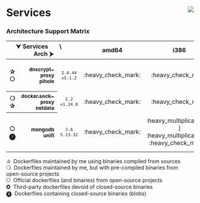# Services <a href='https://github.com/padhi-homelab/Services/actions?query=workflow%3A%22Docker+CI+Release%22'><img align='right' src='https://img.shields.io/github/workflow/status/padhi-homelab/Services/Docker%20CI%20Release?logo=github&logoWidth=24&style=flat-square'></img></a>

### Architecture Support Matrix

<table>
  <thead>
    <tr>
      <th colspan='3'>&#x2B9F; Services &nbsp; &nbsp; &nbsp; \ &nbsp; &nbsp; &nbsp; Arch &#x2B9E;</th>
      <th>amd64</th>
      <th>i386</th>
      <th>arm/v6</th>
      <th>arm/v7</th>
      <th>arm64</th>
      <th>ppc64le</th>
    </tr>
  </thead>
  <tbody>
    <tr>
      <th>
        ✰ <br> 🞅
      </th>
      <th align='right'>
        <a href='https://hub.docker.com/repository/docker/padhihomelab/dnscrypt-proxy'>
          <sub>dnscrypt-proxy</sub>
        </a>
        <br>
        <a href='https://hub.docker.com/r/pihole/pihole/'>
          <sub>pihole</sub>
        </a>
      </th>
      <td align='center'>
        <code><sub>2.0.44</sub></code>
        <br>
        <code><sub>v5.1.2</sub></code>
      </td>
      <td align='center'>
        :heavy_check_mark:
      </td>
      <td align='center'>
        :heavy_check_mark:
      </td>
      <td align='center'>
        :heavy_check_mark:
      </td>
      <td align='center'>
        :heavy_check_mark:
      </td>
      <td align='center'>
        :heavy_check_mark:
      </td>
      <td align='center'>
        :heavy_multiplication_x:
        <br>
        [ :heavy_check_mark: :heavy_multiplication_x: ]
      </td>
    </tr>
    <tr>
      <th>
        ❍ <br> ✰
      </th>
      <th align='right'>
        <a href='https://hub.docker.com/r/padhihomelab/docker.sock-proxy/'>
          <sub>docker.sock-proxy</sub>
        </a>
        <br>
        <a href='https://hub.docker.com/r/padhihomelab/netdata/'>
          <sub>netdata</sub>
        </a>
      </th>
      <td align='center'>
        <code><sub>2.2</sub></code>
        <br>
        <code><sub>v1.24.0</sub></code>
      </td>
      <td align='center'>
        :heavy_check_mark:
      </td>
      <td align='center'>
        :heavy_check_mark:
      </td>
      <td align='center'>
        :heavy_check_mark:
      </td>
      <td align='center'>
        :heavy_check_mark:
      </td>
      <td align='center'>
        :heavy_check_mark:
      </td>
      <td align='center'>
        :heavy_check_mark:
      </td>
    </tr>
    <tr>
      <th>
        🞅 <br> 🅧
      </th>
      <th align='right'>
        <a href='https://hub.docker.com/_/mongo'>
          <sub>mongodb</sub>
        </a>
        <br>
        <a href='https://hub.docker.com/r/padhihomelab/unifi/'>
          <sub>unifi</sub>
        </a>
      </th>
      <td align='center'>
        <code><sub>3.6</sub></code>
        <br>
        <code><sub>5.13.32</sub></code>
      </td>
      <td align='center'>
        :heavy_check_mark:
      </td>
      <td align='center'>
        :heavy_multiplication_x:
        <br>
        [ :heavy_multiplication_x: :heavy_check_mark: ]
      </td>
      <td align='center'>
        :heavy_multiplication_x:
        <br>
        [ :heavy_multiplication_x: :heavy_multiplication_x: ]
      </td>
      <td align='center'>
        :heavy_multiplication_x:
        <br>
        [ :heavy_multiplication_x: :heavy_multiplication_x: ]
      </td>
      <td align='center'>
        :heavy_check_mark:
      </td>
      <td align='center'>
        :heavy_multiplication_x:
        <br>
        [ :heavy_multiplication_x: :heavy_multiplication_x: ]
      </td>
    </tr>
  </tbody>
</table>

✰&nbsp;
Dockerfiles maintained by me using binaries compiled from sources
<br>
❍&nbsp;
Dockerfiles maintained by me, but with pre-compiled binaries from open-source projects
<br>
🞅&nbsp;
Official dockerfiles (and binaries) from open-source projects
<br>
🞉&nbsp;
Third-party dockerfiles devoid of closed-source binaries
<br>
🅧&nbsp;
Dockerfiles containing closed-source binaries (blobs)
